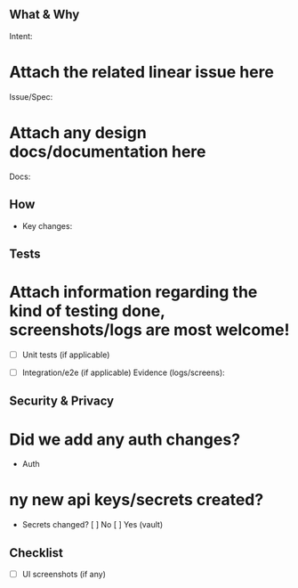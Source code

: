 ## What & Why
Intent:
# Attach the related linear issue here
Issue/Spec: 
# Attach any design docs/documentation here
Docs: 

## How
- Key changes:

## Tests
# Attach information regarding the kind of testing done, screenshots/logs are most welcome! 
- [ ] Unit tests  (if applicable)
- [ ] Integration/e2e (if applicable)
Evidence (logs/screens):


## Security & Privacy
# Did we add any auth changes?
- Auth
# ny new api keys/secrets created?
- Secrets changed? [ ] No [ ] Yes (vault)


## Checklist
- [ ] UI screenshots (if any)
      
